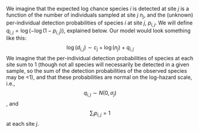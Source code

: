 We imagine that the expected log chance species $i$ is detected at site $j$ is a
function of the number of individuals sampled at site $j$ $n_j$, and the
(unknown) per-individual detection probabilities of species $i$ at site $j$,
$p_{i,j}$. We will define $q_{i,j} = \log(-\log(1-p_{i,j}))$, explained below.
Our model would look something like this: $$\log(d_{i,j}) \sim c_{j} +
\log(n_{j}) + q_{i,j}$$ We imagine that the per-individual detection
probabilities of species at each site sum to 1 (though not all species will
necessarily be detected in a given sample, so the sum of the detection
probabilities of the observed species may be <1), and that these probabilities
are normal on the log-hazard scale, i.e.,  $$q_{i,j} \sim N(0, \sigma_{j})$$,
and $$\sum_{i}{p_{i,j} =1}$$ at each site $j$.
